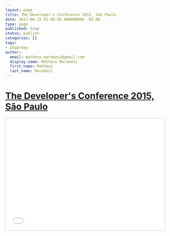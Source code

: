 ```yaml
---
layout: page
title: The Developer's Conference 2015, São Paulo
date: 2017-06-15 01:06:05.000000000 -03:00
type: page
published: true
status: publish
categories: []
tags:
- phpprday
author:
  email: matheus.marabesi@gmail.com
  display_name: Matheus Marabesi
  first_name: Matheus
  last_name: Marabesi
---
```


<h1><a href="http://www.thedevelopersconference.com.br/tdc/2015/saopaulo/trilha-wearables" target="_blank">The Developer's Conference 2015, São Paulo</a></h1>
<p><iframe width="100%" height="355" style="border: 1px solid #CCC; border-width: 1px; margin-bottom: 5px; max-width: 100%;" src="//www.slideshare.net/slideshow/embed_code/key/nPqvXc9uBnER1j" frameborder="0" marginwidth="0" marginheight="0" scrolling="no" allowfullscreen="allowfullscreen"> </iframe></p>
